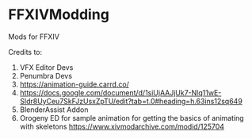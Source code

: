# FFXIVModding
Mods for FFXIV

Credits to:
1. VFX Editor Devs
2. Penumbra Devs
3. https://animation-guide.carrd.co/
4. https://docs.google.com/document/d/1siUjAAJjUk7-Nlq11wE-Sldr8UyCeu7SkFJzUsxZpTU/edit?tab=t.0#heading=h.63ins12sq649
5. BlenderAssist Addon
6. Orogeny ED for sample animation for getting the basics of animating with skeletons https://www.xivmodarchive.com/modid/125704
